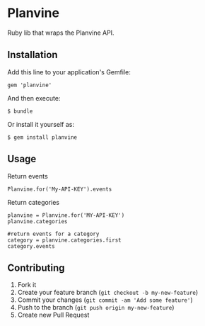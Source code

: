 # Planvine

Ruby lib that wraps the Planvine API.

## Installation

Add this line to your application's Gemfile:

    gem 'planvine'

And then execute:

    $ bundle

Or install it yourself as:

    $ gem install planvine

## Usage

Return events

    Planvine.for('My-API-KEY').events

Return categories

    planvine = Planvine.for('MY-API-KEY')
    planvine.categories

    #return events for a category
    category = planvine.categories.first
    category.events

## Contributing

1. Fork it
2. Create your feature branch (`git checkout -b my-new-feature`)
3. Commit your changes (`git commit -am 'Add some feature'`)
4. Push to the branch (`git push origin my-new-feature`)
5. Create new Pull Request

